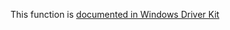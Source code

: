 This function is [documented in Windows Driver Kit](https://learn.microsoft.com/en-us/windows-hardware/drivers/ddi/ntifs/nf-ntifs-zwsetvolumeinformationfile)
